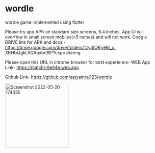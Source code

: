 # wordle
 wordle game implemented using flutter

Please try app APK on standard size screens, 6.4 inches. 
App UI will overflow in small screen mobiles(<5 inches) and will not work.
Google DRIVE link for APK and docs - https://drive.google.com/drive/folders/1zy3IOKjyH8_x_ XKHbiJgkLKQAaxbc8IP?usp=sharing 

Please open this URL in chrome browser for best experience- 
WEB App Link- https://matchr-8e94e.web.app 

Github Link- https://github.com/satyamraj123/wordle

<img width="208" alt="Screenshot 2022-05-20 174335" src="https://user-images.githubusercontent.com/57063364/169525903-1d95f9a7-d3ea-4570-92d0-e0607c2242a5.png">
